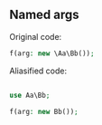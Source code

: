 ## Named args

Original code:

```php
f(arg: new \Aa\Bb());
```

Aliasified code:

```php

use Aa\Bb;

f(arg: new Bb());
```
